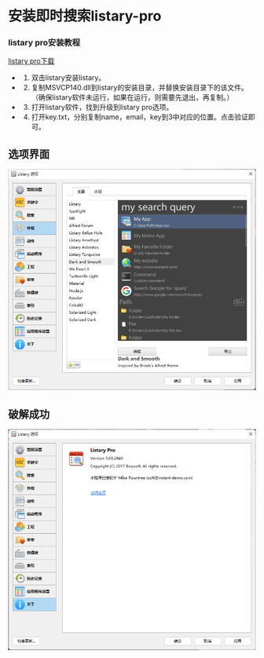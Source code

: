 # 安装即时搜索listary-pro

### listary pro安装教程

[listary pro下载](https://github.com/1655525068/listary-pro/archive/refs/tags/v1.0.0.zip)

- 1. 双击listary安装listary。
- 2. 复制MSVCP140.dll到listary的安装目录，并替换安装目录下的该文件。（确保listary软件未运行，如果在运行，则需要先退出，再复制。）
- 3. 打开listary软件，找到升级到listary pro选项。
- 4. 打开key.txt，分别复制name，email，key到3中对应的位置。点击验证即可。

## 选项界面

![alt listary](./png/01_listary.png)

## 破解成功

![alt about](./png/02_about.png)
